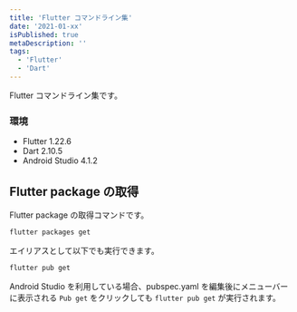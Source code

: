 ```yaml
---
title: 'Flutter コマンドライン集'
date: '2021-01-xx'
isPublished: true
metaDescription: ''
tags:
  - 'Flutter'
  - 'Dart'
---
```


Flutter コマンドライン集です。

### 環境

- Flutter 1.22.6
- Dart 2.10.5
- Android Studio 4.1.2

## Flutter package の取得

Flutter package の取得コマンドです。

```txt
flutter packages get
```

エイリアスとして以下でも実行できます。

```txt
flutter pub get
```

Android Studio を利用している場合、pubspec.yaml を編集後にメニューバーに表示される `Pub get` をクリックしても `flutter pub get` が実行されます。
